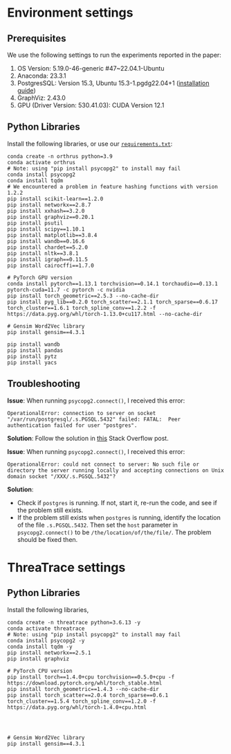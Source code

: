# Environment settings

## Prerequisites
We use the following settings to run the experiments reported in the paper:
1. OS Version: 5.19.0-46-generic #47~22.04.1-Ubuntu
2. Anaconda: 23.3.1
3. PostgresSQL: Version 15.3, Ubuntu 15.3-1.pgdg22.04+1 ([installation guide](https://www.cherryservers.com/blog/how-to-install-and-setup-postgresql-server-on-ubuntu-20-04))
4. GraphViz: 2.43.0 
5. GPU (Driver Version: 530.41.03): CUDA Version 12.1

## Python Libraries
Install the following libraries, 
or use our [`requirements.txt`](requirements.txt):
```commandline
conda create -n orthrus python=3.9
conda activate orthrus
# Note: using "pip install psycopg2" to install may fail
conda install psycopg2
conda install tqdm
# We encountered a problem in feature hashing functions with version 1.2.2
pip install scikit-learn==1.2.0
pip install networkx==2.8.7
pip install xxhash==3.2.0
pip install graphviz==0.20.1
pip install psutil
pip install scipy==1.10.1
pip install matplotlib==3.8.4
pip install wandb==0.16.6
pip install chardet==5.2.0
pip install nltk==3.8.1
pip install igraph==0.11.5
pip install cairocffi==1.7.0

# PyTorch GPU version
conda install pytorch==1.13.1 torchvision==0.14.1 torchaudio==0.13.1 pytorch-cuda=11.7 -c pytorch -c nvidia
pip install torch_geometric==2.5.3 --no-cache-dir
pip install pyg_lib==0.2.0 torch_scatter==2.1.1 torch_sparse==0.6.17 torch_cluster==1.6.1 torch_spline_conv==1.2.2 -f https://data.pyg.org/whl/torch-1.13.0+cu117.html --no-cache-dir

# Gensim Word2Vec library 
pip install gensim==4.3.1

pip install wandb
pip install pandas
pip install pytz
pip install yacs
```

## Troubleshooting

**Issue**: When running `psycopg2.connect()`, I received this error:
```
OperationalError: connection to server on socket "/var/run/postgresql/.s.PGSQL.5432" failed: FATAL:  Peer authentication failed for user "postgres".
```

**Solution**: Follow the solution in [this](https://stackoverflow.com/questions/18664074/getting-error-peer-authentication-failed-for-user-postgres-when-trying-to-ge) Stack Overflow post.

**Issue**: When running `psycopg2.connect()`, I received this error:
```
OperationalError: could not connect to server: No such file or directory the server running locally and accepting connections on Unix domain socket "/XXX/.s.PGSQL.5432"?
```

**Solution**:
* Check if `postgres` is running. If not, start it, re-run the code, and see if the problem still exists.
* If the problem still exists when `postgres` is running, identify the location of the file `.s.PGSQL.5432`. 
Then set the `host` parameter in `psycopg2.connect()` to be `/the/location/of/the/file/`. The problem should be fixed then.



# ThreaTrace settings
## Python Libraries
Install the following libraries,
```commandline
conda create -n threatrace python=3.6.13 -y
conda activate threatrace
# Note: using "pip install psycopg2" to install may fail
conda install psycopg2 -y
conda install tqdm -y
pip install networkx==2.5.1
pip install graphviz

# PyTorch CPU version
pip install torch==1.4.0+cpu torchvision==0.5.0+cpu -f https://download.pytorch.org/whl/torch_stable.html
pip install torch_geometric==1.4.3 --no-cache-dir
pip install torch_scatter==2.0.4 torch_sparse==0.6.1 torch_cluster==1.5.4 torch_spline_conv==1.2.0 -f https://data.pyg.org/whl/torch-1.4.0+cpu.html




# Gensim Word2Vec library 
pip install gensim==4.3.1
```

